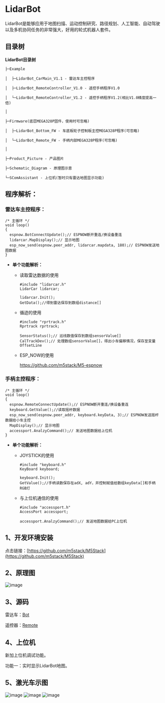 # LidarBot
   LidarBot是能够应用于地图扫描、运动控制研究、路径规划、人工智能、自动驾驶以及多机协同任务的非常强大，好用的轮式机器人套件。

## 目录树

**LidarBot目录树**

    ├─Example

    │  ├─LidarBot_CarMain_V1.1 - 雷达车主控程序

    │  ├─LidarBot_RemoteController_V1.0 - 遥控手柄程序V1.0

    │  └─LidarBot_RemoteController_V1.2 - 遥控手柄程序V1.2(相比V1.0精度提高一倍)

    │

    ├─Firmware(底层MEGA328P固件，使用时可忽略)

    │  ├─LidarBot_Bottom_FW - 车底板轮子控制板主控MEGA328P程序(可忽略)

    │  └─LidarBot_Remote_FW - 手柄内部MEGA328P程序(可忽略)

    │

    ├─Product_Picture - 产品图片

    ├─Schematic_Diagram - 原理图示意

    └─SComAssistant - 上位机(暂时只有雷达地图显示功能)


## 程序解析：

### **雷达车主控程序：**

```arduino
/* 主循环 */
void loop()
{
  espnow.BotConnectUpdate();// ESPNOW断开重连/换设备重连
  lidarcar.MapDisplay();// 显示地图
  esp_now_send(espnow.peer_addr, lidarcar.mapdata, 180);// ESPNOW发送地图数据
}
```

* **单个功能解析：**

   * 读取雷达数据的使用

      ```arduino
      #include "lidarcar.h"
      LidarCar lidarcar;

      lidarcar.Init();
      GetData();//得到雷达保存到数组distance[]
      ```

   * 循迹的使用

      ```arduino
      #include "rprtrack.h"
      Rprtrack rprtrack;

      SensorStatus();// 巡线数值保存到数组sensorValue[]
      CalTrackDev();// 处理数组sensorValue[]，得出小车偏移情况，保存至变量OffsetLine
      ```

   * ESP_NOW的使用

      https://github.com/m5stack/M5-espnow


### **手柄主控程序：**

```arduino
/* 主循环 */
void loop()
{
  espnow.RemoteConnectUpdate();// ESPNOW断开重连/换设备重连
  keyboard.GetValue();//读取摇杆数据
  esp_now_send(espnow.peer_addr, keyboard.keyData, 3);// ESPNOW发送摇杆数据给小车主控
  MapDisplay();// 显示地图
  accessport.AnalzyCommand();// 发送地图数据给上位机
}
```

* **单个功能解析：**

   * JOYSTICK的使用

      ```arduino
      #include "keyboard.h"
      KeyBoard keyboard;

      keyboard.Init();
      GetValue();//手柄读数保存在adX, adY，并控制赋值给数组keyData[]和手柄RGB灯
      ```

   * 与上位机通信的使用

      ```arduino
      #include "accessport.h"
      AccessPort accessport;

      accessport.AnalzyCommand();// 发送地图数据给PC上位机
      ```

## 1、开发环境安装
   点击链接：[https://github.com/m5stack/M5Stack](https://github.com/m5stack/M5Stack)

## 2、原理图

![image](./LidarBot//Schematic_Diagram/576571642811095946.jpg)


## 3、源码

   雷达车：[Bot](https://github.com/m5stack/Applications-LidarBot/tree/master/LidarBot/Example/LidarBot_CarMain_V1.1)

   遥控器：[Remote](https://github.com/m5stack/Applications/tree/master/LidarBot/Firmware/Lidar_Remoter_FW/LidarBotRemote_M5)

## 4、上位机
   新加上位机调试功能。

   功能一：实时显示LidarBot地图。

## 5、激光车示图

![image](./LidarBot/Product_Picture/403212353277269881.jpg)
![image](./LidarBot/Product_Picture/545126402675232250.jpg)
![image](./LidarBot/Product_Picture/785202095111185304.jpg)
